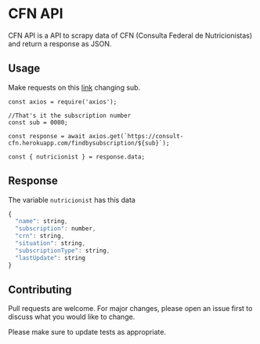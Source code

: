 # CFN API

CFN API is a API to scrapy data of CFN (Consulta Federal de Nutricionistas) and return a response as JSON.

## Usage

Make requests on this [link](https://consult-cfn.herokuapp.com/findbysubscription/) changing sub.

```node
const axios = require('axios');

//That's it the subscription number
const sub = 0000;

const response = await axios.get(`https://consult-cfn.herokuapp.com/findbysubscription/${sub}`);

const { nutricionist } = response.data;
```
## Response
The variable ```nutricionist``` has this data 
```javascript
{
  "name": string,
  "subscription": number,
  "crn": string,
  "situation": string,
  "subscriptionType": string,
  "lastUpdate": string 
}
```

## Contributing
Pull requests are welcome. For major changes, please open an issue first to discuss what you would like to change.

Please make sure to update tests as appropriate.
